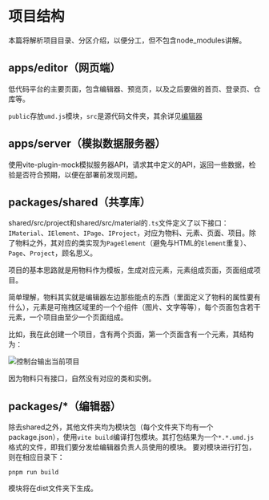 # 项目结构

本篇将解析项目目录、分区介绍，以便分工，但不包含node_modules讲解。

## apps/editor（网页端）
低代码平台的主要页面，包含编辑器、预览页，以及之后要做的首页、登录页、仓库等。

`public`存放`umd.js`模块，`src`是源代码文件夹，其余详见[编辑器](/work/editor)
## apps/server（模拟数据服务器）
使用vite-plugin-mock模拟服务器API，请求其中定义的API，返回一些数据，检验是否符合预期，以便在部署前发现问题。
## packages/shared（共享库）
shared/src/project和shared/src/material的`.ts`文件定义了以下接口：`IMaterial`、`IElement`、`IPage`、`IProject`，对应为物料、元素、页面、项目。除了物料之外，其对应的类实现为`PageElement`（避免与HTML的`Element`重复）、`Page`、`Project`，顾名思义。

项目的基本思路就是用物料作为模板，生成对应元素，元素组成页面，页面组成项目。

简单理解，物料其实就是编辑器左边那些能点的东西（里面定义了物料的属性要有什么），元素是可拖拽区域里的一个个组件（图片、文字等等），每个页面包含若干元素，一个项目由至少一个页面组成。

比如，我在此创建一个项目，含有两个页面，第一个页面含有一个元素，其结构为：

![控制台输出当前项目](https://s2.loli.net/2022/08/14/4Stq2vEwzlmXjFU.png)

因为物料只有接口，自然没有对应的类和实例。

## packages/*（编辑器）
除去shared之外，其他文件夹均为模块包（每个文件夹下均有一个package.json），使用`vite build`编译打包模块。其打包结果为一个`*.*.umd.js`格式的文件，即我们要分发给编辑器负责人员使用的模块。
要对模块进行打包，则在相应目录下：
```
pnpm run build 
```
模块将在dist文件夹下生成。